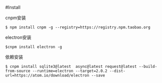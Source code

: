 
#Install

cnpm安装

	$ npm install cnpm -g --registry=https://registry.npm.taobao.org
	
electron安装

	$cnpm install electron -g	
	
依赖安装

	$ cnpm install sqlite3@latest  async@latest request@latest --build-from-source --runtime=electron --target=2.0.2 --dist-url=https://atom.io/download/electron --save

